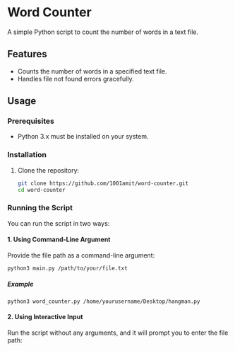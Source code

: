 # Word Counter

A simple Python script to count the number of words in a text file.

## Features

- Counts the number of words in a specified text file.
- Handles file not found errors gracefully.

## Usage

### Prerequisites

- Python 3.x must be installed on your system.

### Installation

1. Clone the repository:
    ```bash
    git clone https://github.com/1001amit/word-counter.git
    cd word-counter
    ```
### Running the Script

You can run the script in two ways:

#### 1. Using Command-Line Argument

Provide the file path as a command-line argument:

```bash
python3 main.py /path/to/your/file.txt
```
##### Example
```
python3 word_counter.py /home/yourusername/Desktop/hangman.py
```
#### 2. Using Interactive Input
Run the script without any arguments, and it will prompt you to enter the file path:
